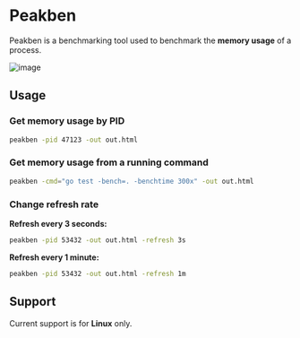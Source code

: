 # Peakben

Peakben is a benchmarking tool used to benchmark the **memory usage** of a process.

![image](https://user-images.githubusercontent.com/9019120/133746857-cefd82ff-dae9-474f-88e3-748640251936.png)

## Usage

### Get memory usage by PID

```sh
peakben -pid 47123 -out out.html
```

### Get memory usage from a running command

```sh
peakben -cmd="go test -bench=. -benchtime 300x" -out out.html
```

### Change refresh rate

**Refresh every 3 seconds:**

```sh
peakben -pid 53432 -out out.html -refresh 3s
```

**Refresh every 1 minute:**

```sh
peakben -pid 53432 -out out.html -refresh 1m
```

## Support

Current support is for **Linux** only.
